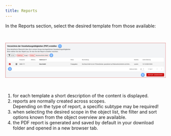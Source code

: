 ```yaml
---
title: Reports
---
```

In the Reports section, select the desired template from those available:

<br>

![Reports](./docs/2.manual/5.reports/media/veo_reports.de.png)

<br>

1. for each template a short description of the content is displayed.
1. reports are normally created across scopes. <br>Depending on the type of report, a specific subtype may be required!
1. when selecting the desired scope in the object list, the filter and sort options known from the object overview are available.
1. the PDF report is generated and saved by default in your download folder and opened in a new browser tab.
